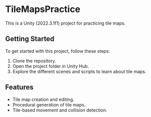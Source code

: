# TileMapsPractice

This is a Unity (2022.3.1f1) project for practicing tile maps.

## Getting Started

To get started with this project, follow these steps:

1. Clone the repository.
2. Open the project folder in Unity Hub.
3. Explore the different scenes and scripts to learn about tile maps.

## Features

- Tile map creation and editing.
- Procedural generation of tile maps.
- Tile-based movement and collision detection. 
